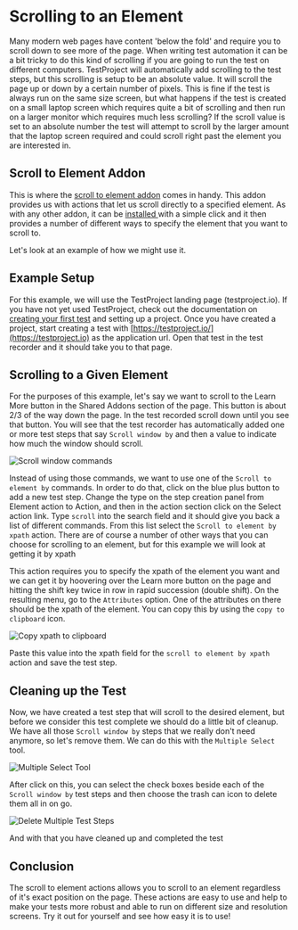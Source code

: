 # Scrolling to an Element

Many modern web pages have content 'below the fold' and require you to scroll down to see more of the page. When writing test automation it can be a bit tricky to do this kind of scrolling if you are going to run the test on different computers. TestProject will automatically add scrolling to the test steps, but this scrolling is setup to be an absolute value. It will scroll the page up or down by a certain number of pixels. This is fine if the test is always run on the same size screen, but what happens if the test is created on a small laptop screen which requires quite a bit of scrolling and then run on a larger monitor which requires much less scrolling?  If the scroll value is set to an absolute number the test will attempt to scroll by the larger amount that the laptop screen required and could scroll right past the element you are interested in.

## Scroll to Element Addon

This is where the [scroll to element addon](../../testproject-addons/available-addons/scroll-to-element-addon.md) comes in handy. This addon provides us with actions that let us scroll directly to a specified element. As with any other addon, it can be [installed ](../../testproject-addons/installing-community-addons-from-the-store.md)with a simple click and it then provides a number of different ways to specify the element that you want to scroll to.&#x20;

Let's look at an example of how we might use it.

## Example Setup

For this example, we will use the TestProject landing page (testproject.io). If you have not yet used TestProject, check out the documentation on [creating your first test](../../using-the-smart-test-recorder/web-testing/creating-a-web-test-using-the-testproject-recorder.md) and setting up a project. Once you have created a project, start creating a test with [https://testproject.io/](https://testproject.io) as the application url.  Open that test in the test recorder and it should take you to that page.

## Scrolling to a Given Element

For the purposes of this example, let's say we want to scroll to the Learn More button in the Shared Addons section of the page. This button is about 2/3 of the way down the page. In the test recorded scroll down until you see that button.  You will see that the test recorder has automatically added one or more test steps that say `Scroll window by` and then a value to indicate how much the window should scroll.

![Scroll window commands](<../../.gitbook/assets/image (29).png>)

Instead of using those commands, we want to use one of the `Scroll to element by` commands. In order to do that, click on the blue plus button to add a new test step. Change the type on the step creation panel from Element action to Action, and then in the action section click on the Select action link. Type `scroll` into the search field and it should give you back a list of different commands. From this list select the `Scroll to element by xpath` action. There are of course a number of other ways that you can choose for scrolling to an element, but for this example we will look at getting it by xpath

This action requires you to specify the xpath of the element you want and we can get it by hoovering over the Learn more button on the page and hitting the shift key twice in row in rapid succession (double shift). On the resulting menu, go to the `Attributes` option.  One of the attributes on there should be the xpath of the element. You can copy this by using the `copy to clipboard` icon.

![Copy xpath to clipboard](<../../.gitbook/assets/image (25).png>)

Paste this value into the xpath field for the `scroll to element by xpath` action and save the test step.&#x20;

## Cleaning up the Test

Now, we have created a test step that will scroll to the desired element, but before we consider this test complete we should do a little bit of cleanup. We have all those `Scroll window by` steps that we really don't need anymore, so let's remove them.  We can do this with the `Multiple Select` tool.

![Multiple Select Tool](<../../.gitbook/assets/image (76).png>)

After click on this, you can select the check boxes beside each of the `Scroll window by` test steps and then choose the trash can icon to delete them all in on go.&#x20;

![Delete Multiple Test Steps](<../../.gitbook/assets/image (137).png>)

And with that you have cleaned up and completed the test

## Conclusion

The scroll to element actions allows you to scroll to an element regardless of it's exact position on the page. These actions are easy to use and help to make your tests more robust and able to run on different size and resolution screens. Try it out for yourself and see how easy it is to use!
